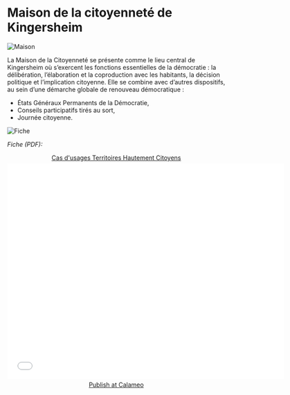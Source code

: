 # Maison de la citoyenneté de Kingersheim

![Maison](https://framapic.org/iaUKj1FuxwIl/OmYyN0Ha)

La Maison de la Citoyenneté se présente comme le lieu central de Kingersheim où s’exercent les fonctions essentielles de la démocratie : la délibération, l’élaboration et la coproduction avec les habitants, la décision politique et l’implication citoyenne. 
Elle se combine avec d’autres dispositifs, au sein d’une démarche globale de renouveau démocratique :

* États Généraux Permanents de la Démocratie,
* Conseils participatifs tirés au sort,
* Journée citoyenne.

![Fiche](https://framapic.org/Wu3JkOTYXghR/DoDBJ4FB)

*Fiche (PDF):*

<div style="text-align:center;"><div style="margin:8px 0px 4px;"><a href="http://www.calameo.com/books/0005746786d59bea5e0b6" target="_blank">Cas d'usages Territoires Hautement Citoyens</a></div><iframe src="//v.calameo.com/?bkcode=0005746786d59bea5e0b6" width="640" height="500" frameborder="0" scrolling="no" allowtransparency allowfullscreen style="margin:0 auto;"></iframe><div style="margin:4px 0px 8px;"><a href="http://www.calameo.com/">Publish at Calameo</a></div></div>

